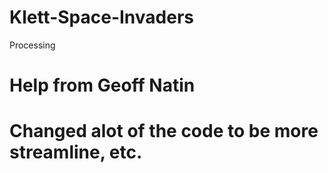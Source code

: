 # Klett-Space-Invaders
Processing

# Help from Geoff Natin

# Changed alot of the code to be more streamline, etc.
